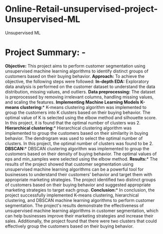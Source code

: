 # Online-Retail-unsupervised-project-Unsupervised-ML
Unsupervised ML

# Project Summary: -

**Objective:**
This project aims to perform customer segmentation using unsupervised machine learning algorithms to identify distinct groups of customers based on their buying behavior.
**Approach:**
To achieve the objective, the following steps were followed:
**In-depth EDA:**
Exploratory data analysis is performed on the customer dataset to understand the data distribution, missing values, and outliers.
**Data preprocessing:**
The dataset is preprocessed by removing irrelevant columns, handling missing values, and scaling the features.
**Implementing Machine Learning Models**
**K-means clustering:*** K-means clustering algorithm was implemented to group the customers into K clusters based on their buying behavior. The optimal value of K is selected using the elbow method and silhouette score. In this project, it is found that the optimal number of clusters was 2.
**Hierarchical clustering:*** Hierarchical clustering algorithm was implemented to group the customers based on their similarity in buying behavior. The dendrogram was used to select the optimal number of clusters. In this project, the optimal number of clusters was found to be 2.
**DBSCAN:*** DBSCAN clustering algorithm was implemented to group the customers based on their density of buying behavior. The optimal values of eps and min_samples were selected using the elbow method.
**Results:*** The results of the project showed that customer segmentation using unsupervised machine learning algorithms can be a powerful tool for businesses to understand their customers' behavior and target them with appropriate marketing strategies. The project identified two distinct groups of customers based on their buying behavior and suggested appropriate marketing strategies to target each group.
**Conclusion:*** In conclusion, the project successfully implemented K-means clustering, hierarchical clustering, and DBSCAN machine learning algorithms to perform customer segmentation. The project's results demonstrate the effectiveness of unsupervised machine learning algorithms in customer segmentation, which can help businesses improve their marketing strategies and increase their sales. Additionally, the project found that there were two clusters that could effectively group the customers based on their buying behavior.
